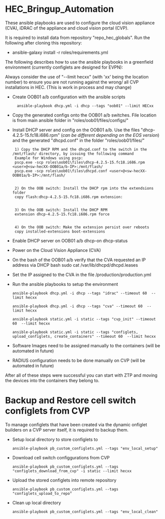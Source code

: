 # HEC_Bringup_Automation

These ansible playbooks are used to configure the cloud vision appliance (CVA), iDRAC of the appliance and cloud vision portal (CVP).

It is required to install data from repository "repo_hec_globals". Run the following after cloning this repository:

 - ansible-galaxy install -r roles/requirements.yml

The following describes how to use the ansible playbooks in a greenfield environment (currently configlets are designed for EVPN):

Always consider the use of "--limit hecxx" (with 'xx' being the location number) to ensure you are not running against the wrong/ all CVP installations in HEC. (This is work in process and may change)

- Create OOB01 a/b configuration with the ansible scripts

		ansible-playbook dhcp.yml -i dhcp --tags "oob01" --limit HECxx

 - Copy the generated configs onto the OOB01 a/b switches. File location is from main ansible folder in "roles/oob01/files/configs/"

 - Install DHCP server and config on the OOB01 a/b. Use the files "dhcp-4.2.5-15.fc18.i686.rpm" (*can be different depending on the EOS version*) and the generated "dhcpd.conf" in the folder "roles/oob01/files/"

		1) Copy the DHCP RPM and the dhcpd.conf to the switch in the /mnt/flash/ directory, by issuing the following command
		Example for Windows using pscp:
		pscp.exe -scp roles\oob01\files\dhcp-4.2.5-15.fc18.i686.rpm <user>@<sw-hecXX-OOB01a/b-IP>:/mnt/flash/
		pscp.exe -scp roles\oob01\files\dhcpd.conf <user>@<sw-hecXX-OOB01a/b-IP>:/mnt/flash/


		2) On the OOB switch: Install the DHCP rpm into the extendsions folder
		copy flash:dhcp-4.2.5-15.fc18.i686.rpm extension:


		3) On the OOB switch: Install the DHCP RPM
		extension dhcp-4.2.5-15.fc18.i686.rpm force


		4) On the OOB switch: Make the extension persist over reboots
		copy installed-extensions boot-extensions


 - Enable DHCP server on OOB01 a/b
		dhcp-on
		dhcp-status

 - Power on the Cloud Vision Appliance (CVA)

 - On the bash of the OOB01 a/b verify that the CVA requested an IP address via DHCP
 		bash
		sudo cat /var/lib/dhcpd/dhcpd.leases

 - Set the IP assigned to the CVA in the file <ansible-home>/production/production.yml

 - Run the ansible playbooks to setup the environment

       ansible-playbook dhcp.yml -i dhcp --tags "idrac" --timeout 60  --limit hecxx

       ansible-playbook dhcp.yml -i dhcp --tags "cva" --timeout 60  --limit hecxx

       ansible-playbook static.yml -i static --tags "cvp_init" --timeout 60  --limit hecxx

       ansible-playbook static.yml -i static --tags "configlets, upload_configlets, create_containers" --timeout 60  --limit hecxx

 - Software Images need to be assigned manually to the containers (will be automated in future)

 - RADIUS configuration needs to be done manually on CVP (will be automated in future)


After all of these steps were successful you can start with ZTP and moving the devices into the containers they belong to.

# Backup and Restore cell switch configlets from CVP

To manage configlets that have been created via the dynamic onfiglet builders on a CVP server itself, it is required to backup them.

 - Setup local directory to store configlets to

       ansible-playbook pb_custom_configlets.yml --tags "env_local_setup"

 - Download cell switch configgurations from CVP

       ansible-playbook pb_custom_configlets.yml --tags "configlets_download_from_cvp" -i static --limit hecxx

 - Upload the stored configlets into remote repository

       ansible-playbook pb_custom_configlets.yml --tags "configlets_upload_to_repo"

 - Clean up local directory

       ansible-playbook pb_custom_configlets.yml --tags "env_local_clean"
